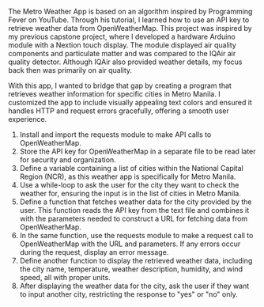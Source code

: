 The Metro Weather App is based on an algorithm inspired by Programming Fever on YouTube. Through his tutorial, I learned how to use an API key to retrieve weather data from OpenWeatherMap. This project was inspired by my previous capstone project, where I developed a hardware Arduino module with a Nextion touch display. The module displayed air quality components and particulate matter and was compared to the IQAir air quality detector. Although IQAir also provided weather details, my focus back then was primarily on air quality.

With this app, I wanted to bridge that gap by creating a program that retrieves weather information for specific cities in Metro Manila. I customized the app to include visually appealing text colors and ensured it handles HTTP and request errors gracefully, offering a smooth user experience.

1. Install and import the requests module to make API calls to OpenWeatherMap.
2. Store the API key for OpenWeatherMap in a separate file to be read later for security and organization.
3. Define a variable containing a list of cities within the National Capital Region (NCR), as this weather app is specifically for Metro Manila.
4. Use a while-loop to ask the user for the city they want to check the weather for, ensuring the input is in the list of cities in Metro Manila.
5. Define a function that fetches weather data for the city provided by the user. This function reads the API key from the text file and combines it with the parameters needed to construct a URL for fetching data from OpenWeatherMap.
6. In the same function, use the requests module to make a request call to OpenWeatherMap with the URL and parameters. If any errors occur during the request, display an error message.
7. Define another function to display the retrieved weather data, including the city name, temperature, weather description, humidity, and wind speed, all with proper units.
8. After displaying the weather data for the city, ask the user if they want to input another city, restricting the response to "yes" or "no" only.